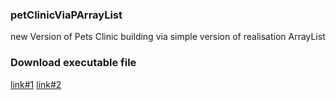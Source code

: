 ### petClinicViaPArrayList
new Version of Pets Clinic building via simple version of realisation ArrayList

### Download executable file

[link#1](http://petsclinic.site40.net/download/clinic-1.1-viaPArrayList.jar) [link#2](https://cloud.mail.ru/public/6MZM/h8kFrkdYs)

